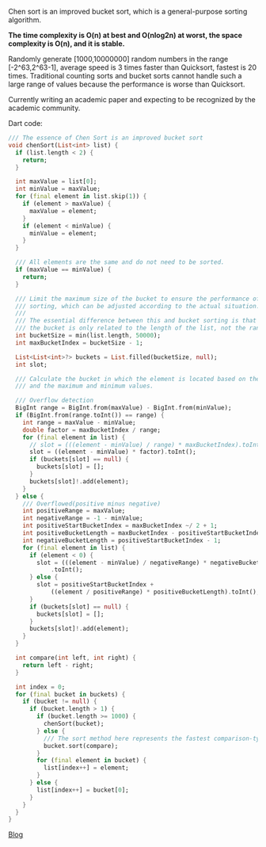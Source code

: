 Chen sort is an improved bucket sort, which is a general-purpose sorting algorithm.

**The time complexity is O(n) at best and O(nlog2n) at worst, the space complexity is O(n), and it is stable.**

Randomly generate [1000,10000000] random numbers in the range [-2^63,2^63-1], average speed is 3 times faster than Quicksort, fastest is 20 times. Traditional counting sorts and bucket sorts cannot handle such a large range of values because the performance is worse than Quicksort.

Currently writing an academic paper and expecting to be recognized by the academic community.

Dart code:

```dart
/// The essence of Chen Sort is an improved bucket sort
void chenSort(List<int> list) {
  if (list.length < 2) {
    return;
  }

  int maxValue = list[0];
  int minValue = maxValue;
  for (final element in list.skip(1)) {
    if (element > maxValue) {
      maxValue = element;
    }
    if (element < minValue) {
      minValue = element;
    }
  }

  /// All elements are the same and do not need to be sorted.
  if (maxValue == minValue) {
    return;
  }

  /// Limit the maximum size of the bucket to ensure the performance of long list
  /// sorting, which can be adjusted according to the actual situation.
  ///
  /// The essential difference between this and bucket sorting is that the size of
  /// the bucket is only related to the length of the list, not the range of element values.
  int bucketSize = min(list.length, 50000);
  int maxBucketIndex = bucketSize - 1;

  List<List<int>?> buckets = List.filled(bucketSize, null);
  int slot;

  /// Calculate the bucket in which the element is located based on the value of the element
  /// and the maximum and minimum values.

  /// Overflow detection
  BigInt range = BigInt.from(maxValue) - BigInt.from(minValue);
  if (BigInt.from(range.toInt()) == range) {
    int range = maxValue - minValue;
    double factor = maxBucketIndex / range;
    for (final element in list) {
      // slot = (((element - minValue) / range) * maxBucketIndex).toInt();
      slot = ((element - minValue) * factor).toInt();
      if (buckets[slot] == null) {
        buckets[slot] = [];
      }
      buckets[slot]!.add(element);
    }
  } else {
    /// Overflowed(positive minus negative)
    int positiveRange = maxValue;
    int negativeRange = -1 - minValue;
    int positiveStartBucketIndex = maxBucketIndex ~/ 2 + 1;
    int positiveBucketLength = maxBucketIndex - positiveStartBucketIndex;
    int negativeBucketLength = positiveStartBucketIndex - 1;
    for (final element in list) {
      if (element < 0) {
        slot = (((element - minValue) / negativeRange) * negativeBucketLength)
            .toInt();
      } else {
        slot = positiveStartBucketIndex +
            ((element / positiveRange) * positiveBucketLength).toInt();
      }
      if (buckets[slot] == null) {
        buckets[slot] = [];
      }
      buckets[slot]!.add(element);
    }
  }

  int compare(int left, int right) {
    return left - right;
  }

  int index = 0;
  for (final bucket in buckets) {
    if (bucket != null) {
      if (bucket.length > 1) {
        if (bucket.length >= 1000) {
          chenSort(bucket);
        } else {
          /// The sort method here represents the fastest comparison-type algorithm (Quick sort, Tim sort, etc.)
          bucket.sort(compare);
        }
        for (final element in bucket) {
          list[index++] = element;
        }
      } else {
        list[index++] = bucket[0];
      }
    }
  }
}
```

[Blog](https://mp.weixin.qq.com/s?__biz=Mzk0NTM3MzM4OQ==&amp;mid=2247483744&amp;idx=1&amp;sn=b3680981b81ad58b8bf781647aa18ee5&amp;chksm=c31728c2f460a1d41536fb10a210d576373783faa0b47226833ecf05a5a7c8d6a0824e2b54a1&token=239406941&lang=zh_CN#rd)
